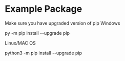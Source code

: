 # Example Package

Make sure you have upgraded version of pip
Windows

py -m pip install --upgrade pip

Linux/MAC OS

python3 -m pip install --upgrade pip
